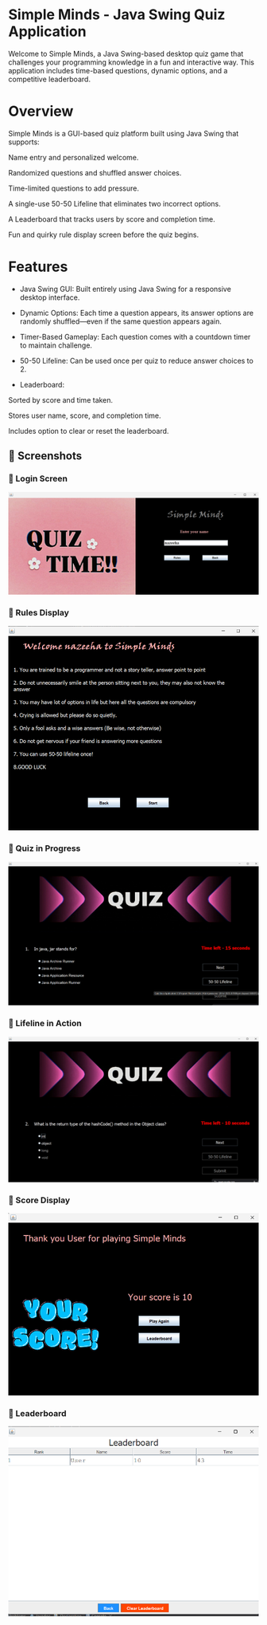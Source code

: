 # **Simple Minds** - Java Swing Quiz Application

Welcome to Simple Minds, a Java Swing-based desktop quiz game that challenges your programming knowledge in a fun and interactive way. This application includes time-based questions, dynamic options, and a competitive leaderboard.

# **Overview**

Simple Minds is a GUI-based quiz platform built using Java Swing that supports:

Name entry and personalized welcome.

Randomized questions and shuffled answer choices.

Time-limited questions to add pressure.

A single-use 50-50 Lifeline that eliminates two incorrect options.

A Leaderboard that tracks users by score and completion time.

Fun and quirky rule display screen before the quiz begins.

# **Features**
- Java Swing GUI: Built entirely using Java Swing for a responsive desktop interface.

- Dynamic Options: Each time a question appears, its answer options are randomly shuffled—even if the same question appears again.

- Timer-Based Gameplay: Each question comes with a countdown timer to maintain challenge.

- 50-50 Lifeline: Can be used once per quiz to reduce answer choices to 2.

- Leaderboard:

Sorted by score and time taken.

Stores user name, score, and completion time.

Includes option to clear or reset the leaderboard.
## 📸 Screenshots

### 🔹 Login Screen
![Login](screenshots/welcome.png) 

### 🔹 Rules Display
![Rules](screenshots/rules.png)

### 🔹 Quiz in Progress
![Quiz](screenshots/quiz.png) 

### 🔹 Lifeline in Action
![Lifeline](screenshots/quiz2.png) 

### 🔹 Score Display
![Score](screenshots/score.png)

### 🔹 Leaderboard
![Leaderboard](screenshots/leaderboard.png)
